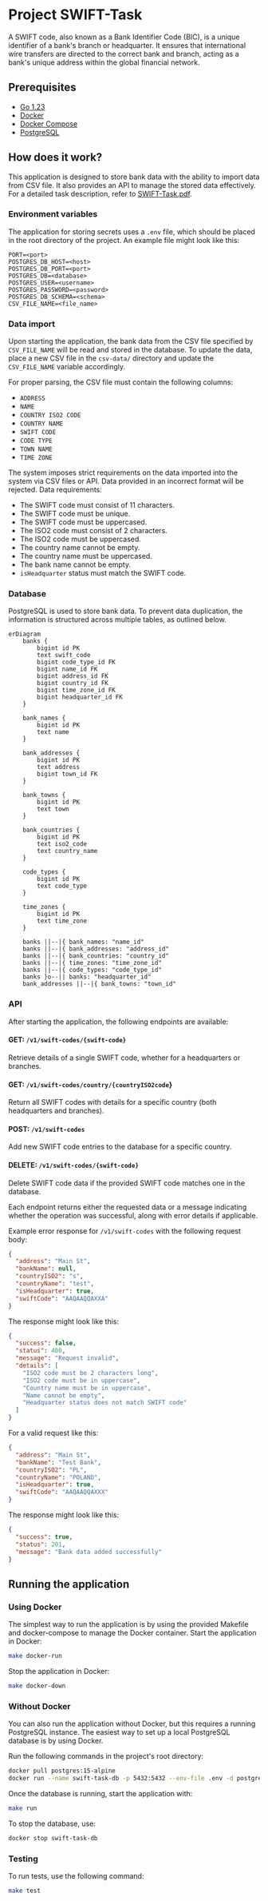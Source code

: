 # Project SWIFT-Task

A SWIFT code, also known as a Bank Identifier Code (BIC), is a unique identifier of a bank's branch or headquarter.
It ensures that international wire transfers are directed to the correct bank and branch, acting as a bank's unique
address within the global financial network.

## Prerequisites

- [Go 1.23](https://golang.org/doc/install)
- [Docker](https://docs.docker.com/get-docker/)
- [Docker Compose](https://docs.docker.com/compose/install/)
- [PostgreSQL](https://www.postgresql.org/download/)

## How does it work?

This application is designed to store bank data with the ability to import data from CSV file. 
It also provides an API to manage the stored data effectively.
For a detailed task description, refer to [SWIFT-Task.pdf](SWIFT-Task.pdf).

### Environment variables

The application for storing secrets uses a `.env` file, which should be placed in the root directory of the project.
An example file might look like this:

```
PORT=<port>
POSTGRES_DB_HOST=<host>
POSTGRES_DB_PORT=<port>
POSTGRES_DB=<database>
POSTGRES_USER=<username>
POSTGRES_PASSWORD=<password>
POSTGRES_DB_SCHEMA=<schema>
CSV_FILE_NAME=<file_name>
```

### Data import

Upon starting the application, the bank data from the CSV file specified by `CSV_FILE_NAME` will be read and stored in
the database.
To update the data, place a new CSV file in the `csv-data/` directory and update the `CSV_FILE_NAME` variable
accordingly.

For proper parsing, the CSV file must contain the following columns:

- `ADDRESS`
- `NAME`
- `COUNTRY ISO2 CODE`
- `COUNTRY NAME`
- `SWIFT CODE`
- `CODE TYPE`
- `TOWN NAME`
- `TIME ZONE`

The system imposes strict requirements on the data imported into the system via CSV files or API. Data provided in an incorrect format will
be rejected. Data requirements:

- The SWIFT code must consist of 11 characters.
- The SWIFT code must be unique.
- The SWIFT code must be uppercased.
- The ISO2 code must consist of 2 characters.
- The ISO2 code must be uppercased.
- The country name cannot be empty.
- The country name must be uppercased.
- The bank name cannot be empty.
- `isHeadquarter` status must match the SWIFT code.

### Database

PostgreSQL is used to store bank data. To prevent data duplication, the information is structured across multiple
tables, as outlined below.

```mermaid
erDiagram
    banks {
        bigint id PK
        text swift_code
        bigint code_type_id FK
        bigint name_id FK
        bigint address_id FK
        bigint country_id FK
        bigint time_zone_id FK
        bigint headquarter_id FK
    }

    bank_names {
        bigint id PK
        text name
    }

    bank_addresses {
        bigint id PK
        text address
        bigint town_id FK
    }

    bank_towns {
        bigint id PK
        text town
    }

    bank_countries {
        bigint id PK
        text iso2_code
        text country_name
    }

    code_types {
        bigint id PK
        text code_type
    }

    time_zones {
        bigint id PK
        text time_zone
    }

    banks ||--|{ bank_names: "name_id"
    banks ||--|{ bank_addresses: "address_id"
    banks ||--|{ bank_countries: "country_id"
    banks ||--|{ time_zones: "time_zone_id"
    banks ||--|{ code_types: "code_type_id"
    banks }o--|| banks: "headquarter_id"
    bank_addresses ||--|{ bank_towns: "town_id"
```

### API

After starting the application, the following endpoints are available:

#### GET: `/v1/swift-codes/{swift-code}`

Retrieve details of a single SWIFT code, whether for a headquarters or branches.

#### GET: `/v1/swift-codes/country/{countryISO2code`}

Return all SWIFT codes with details for a specific country (both headquarters and branches).

#### POST: `/v1/swift-codes`

Add new SWIFT code entries to the database for a specific country.

#### DELETE: `/v1/swift-codes/{swift-code}`

Delete SWIFT code data if the provided SWIFT code matches one in the database.

Each endpoint returns either the requested data or a message indicating whether the operation was successful, along with
error details if applicable.

Example error response for `/v1/swift-codes` with the following request body:

```json
{
  "address": "Main St",
  "bankName": null,
  "countryISO2": "s",
  "countryName": "test",
  "isHeadquarter": true,
  "swiftCode": "AAQAAQQAXXA"
}
```

The response might look like this:

```json
{
  "success": false,
  "status": 400,
  "message": "Request invalid",
  "details": [
    "ISO2 code must be 2 characters long",
    "ISO2 code must be in uppercase",
    "Country name must be in uppercase",
    "Name cannot be empty",
    "Headquarter status does not match SWIFT code"
  ]
}
```

For a valid request like this:

```json
{
  "address": "Main St",
  "bankName": "Test Bank",
  "countryISO2": "PL",
  "countryName": "POLAND",
  "isHeadquarter": true,
  "swiftCode": "AAQAAQQAXXX"
}
```

The response might look like this:

```json
{
  "success": true,
  "status": 201,
  "message": "Bank data added successfully"
}
```

## Running the application

### Using Docker

The simplest way to run the application is by using the provided Makefile and docker-compose to manage the Docker
container.
Start the application in Docker:

```bash
make docker-run
```

Stop the application in Docker:

```bash
make docker-down
```

### Without Docker

You can also run the application without Docker, but this requires a running PostgreSQL instance.
The easiest way to set up a local PostgreSQL database is by using Docker.

Run the following commands in the project's root directory:

```bash
docker pull postgres:15-alpine
docker run --name swift-task-db -p 5432:5432 --env-file .env -d postgres:15-alpine
```

Once the database is running, start the application with:

```bash
make run
```

To stop the database, use:

```bash
docker stop swift-task-db
```

### Testing

To run tests, use the following command:

```bash
make test
```




